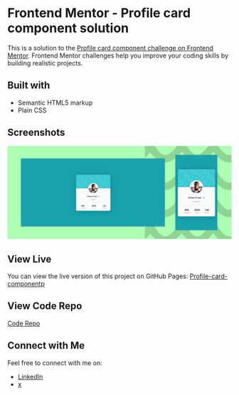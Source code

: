 # Frontend Mentor - Profile card component solution

This is a solution to the [Profile card component challenge on Frontend Mentor](https://www.frontendmentor.io/challenges/profile-card-component-cfArpWshJ). Frontend Mentor challenges help you improve your coding skills by building realistic projects.

## Built with

- Semantic HTML5 markup
- Plain CSS


## Screenshots

![Screenshot](img/screenshot.png)

## View Live

You can view the live version of this project on GitHub Pages: [Profile-card-componentp](https://iamupo.github.io/Frontend-Mentor-challenge/Profile-card-component/)

## View Code Repo

[Code Repo](https://github.com/IamUPO/Frontend-Mentor-challenge/blob/main/Profile-card-component)

## Connect with Me

Feel free to connect with me on:

- [LinkedIn](https://www.linkedin.com/in/iamupo/)
- [x](https://www.x.com/iamupo/)
